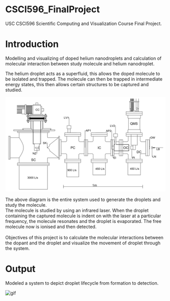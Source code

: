 # CSCI596_FinalProject
USC CSCI596 Scientific Computing and Visualization Course Final Project. <br>

# Introduction
Modelling and visualizing of doped helium nanodroplets and calculation of molecular interaction between study molecule and helium nanodroplet.

The helium droplet acts as a superfluid, this allows the doped molecule to be isolated and trapped. The molecule can then be trapped in intermediate energy states, this then allows certain structures to be captured and studied. <br>

![Machine](RSI_Drawing_rev6.jpg "Drawing of machine")<br>

The above diagram is the entire system used to generate the droplets and study the molecule.<br>
The molecule is studied by using an infrared laser. When the droplet containing the captured molecule is indent on with the laser at a particular frequency, the molecule resonates and the droplet is evaporated. The free molecule now is ionised and then detected.<br>
<br>
Objectives of this project is to calculate the molecular interactions between the dopant and the droplet and visualize the movement of droplet through the system.

# Output

Modeled a system to depict droplet lifecycle from formation to detection.

![gif](out.gif "Animation of lifecycle")
